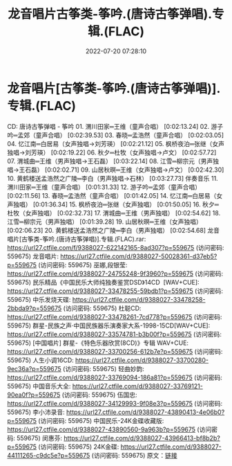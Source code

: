 ﻿---
title: 龙音唱片古筝类-筝吟.(唐诗古筝弹唱).专辑.(FLAC)
date: 2022-07-20 07:28:10
categories: 古典音乐、新世纪、纯音雅乐
tags: 纯音雅乐
---
# 龙音唱片[古筝类-筝吟.(唐诗古筝弹唱)].专辑.(FLAC)

CD: 唐诗古筝弹唱 - 筝吟
01.
渭川田家═王维（童声合唱）
[0:02:13.24]
02.
游子吟═孟郊（童声合唱）
[0:02:39.53]
03.
春晓═孟浩然（童声合唱）
[0:02:03.05]
04.
忆江南═白居易（女声独唱→刘芳瑛）
[0:02:21.12]
05.
枫桥夜泊═张继（女声独唱→刘芳瑛）
[0:02:19.22]
06.
秋夕═杜牧（女声独唱→卢文）
[0:02:57.72]
07.
渭城曲═王维（男声独唱→王石磊）
[0:03:22.14]
08.
江雪═柳宗元（男声独唱→王石磊）
[0:02:02.71]
09.
山居秋暝═王维（女声独唱→卢文）
[0:02:42.30]
10.
黄鹤楼送孟浩然之广陵═李白（男声独唱→石林）
[0:03:27.73]
伴奏音乐
11.
渭川田家═王维（童声合唱）
[0:01:31.33]
12.
游子吟═孟郊（童声合唱）
[0:02:11.56]
13.
春晓═孟浩然（童声合唱）
[0:01:42.05]
14.
忆江南═白居易（女声独唱）
[0:01:36.34]
15.
枫桥夜泊═张继（女声独唱）
[0:01:50.05]
16.
秋夕═杜牧（女声独唱）
[0:02:32.73]
17.
渭城曲═王维（男声独唱）
[0:02:54.62]
18.
江雪═柳宗元（男声独唱）
[0:01:39.28]
19.
山居秋暝═王维（女声独唱）
[0:02:06.23]
20.
黄鹤楼送孟浩然之广陵═李白（男声独唱）
[0:02:54.68]
龙音唱片[古筝类-筝吟.(唐诗古筝弹唱)].专辑.(FLAC).rar: https://url27.ctfile.com/f/9388027-622142165-8ad307?p=559675
(访问密码: 559675)
龙音唱片: https://url27.ctfile.com/d/9388027-50028361-d37eb5?p=559675
(访问密码: 559675)
巫娜,段银莹: https://url27.ctfile.com/d/9388027-24755248-9f3960?p=559675
(访问密码: 559675)
民乐精品《中国民乐大师纯独奏鉴赏DSD》14CD  [WAV+CUE]: https://url27.ctfile.com/d/9388027-33478255-59bdb1?p=559675
(访问密码: 559675)
中乐发烧天碟: https://url27.ctfile.com/d/9388027-33478258-2bbda9?p=559675
(访问密码: 559675)
杜聪CD: https://url27.ctfile.com/d/9388027-33478261-7cd778?p=559675
(访问密码: 559675)
群星-民族之声·中国民族器乐演奏家大系-1998-15CD[WAV+CUE]: https://url27.ctfile.com/d/9388027-33574781-b3b00f?p=559675
(访问密码: 559675)
[中国唱片] 群星-《特色乐器欣赏(8CD)》专辑 WAV+CUE: https://url27.ctfile.com/d/9388027-33700256-612b7e?p=559675
(访问密码: 559675)
人生小调16CD: https://url27.ctfile.com/d/9388027-33700280-9ec36a?p=559675
(访问密码: 559675)
轻曲妙韵: https://url27.ctfile.com/d/9388027-33769094-186a81?p=559675
(访问密码: 559675)
中国音乐大全: https://url27.ctfile.com/d/9388027-33769121-90ea0f?p=559675
(访问密码: 559675)
伍国忠: https://url27.ctfile.com/d/9388027-34129993-9f08e3?p=559675
(访问密码: 559675)
李小沛录音: https://url27.ctfile.com/d/9388027-43890413-4e06b0?p=559675
(访问密码: 559675)
中国民乐-24K金碟收藏版: https://url27.ctfile.com/d/9388027-43890560-9a963b?p=559675
(访问密码: 559675)
闵惠芬: https://url27.ctfile.com/d/9388027-43966413-bf8b2b?p=559675
(访问密码: 559675)
24K金碟: https://url27.ctfile.com/d/9388027-44111265-c9dc5e?p=559675
(访问密码: 559675)
原文：[链接](https://blog.sina.com.cn/s/blog_1647c7e7601030yga.html)